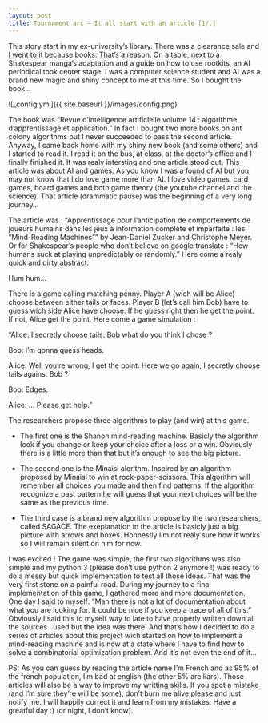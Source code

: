 ```yaml
---
layout: post
title: Tournament arc — It all start with an article [1/.]
---
```


This story start in my ex-university’s library. There was a clearance sale and
I went to it because books. That’s a reason. On a table, next to a Shakespear
manga’s adaptation and a guide on how to use rootkits, an AI periodical took
center stage. I was a computer science student and AI was a brand new magic and
shiny concept to me at this time. So I bought the book...

![_config.yml]({{ site.baseurl }}/images/config.png)

The book was “Revue d’intelligence artificielle volume 14 : algorithme d’apprentissage et application.” In fact I bought two more books on ant colony algorithms but I never succeeded to pass the second article. Anyway, I came back home with my shiny new book (and some others) and I started to read it. I read it on the bus, at class, at the doctor’s office and I finally finished it. It was realy intersting and one article stood out. This article was about AI and games. As you know I was a found of AI but you may not know that I do love game more than AI. I love video games, card games, board games and both game theory (the youtube channel and the science). That article (drammatic pause) was the beginning of a very long journey…

The article was : “Apprentissage pour l’anticipation de comportements de joueurs humains dans les jeux à information complète et imparfaite : les “Mind-Reading Machines”” by Jean-Daniel Zucker and Christophe Meyer. Or for Shakespear’s people who don’t believe on google translate : “How humans suck at playing unpredictably or randomly.” Here come a realy quick and dirty abstract.

Hum hum…

There is a game calling matching penny. Player A (wich will be Alice) choose between either tails or faces. Player B (let’s call him Bob) have to guess wich side Alice have choose. If he guess right then he get the point. If not, Alice get the point. Here come a game simulation :

“Alice: I secretly choose tails. Bob what do you think I chose ?

Bob: I’m gonna guess heads.

Alice: Well you’re wrong, I get the point. Here we go again, I secretly choose tails agains. Bob ?

Bob: Edges.

Alice: ... Please get help.”

The researchers propose three algorithms to play (and win) at this game.

* The first one is the Shanon mind-reading machine. Basicly the algorithm look if you change or keep your choice after a loss or a win. Obviously there is a little more than that but it’s enough to see the big picture.

* The second one is the Minaisi alorithm. Inspired by an algorithm proposed by Minaisi to win at rock-paper-scissors. This algorithm will remember all choices you made and then find patterns. If the algorithm recognize a past pattern he will guess that your next choices will be the same as the previous time.

* The third case is a brand new algorithm propose by the two researchers, called SAGACE. The exeplanation in the article is basicly just a big picture with arrows and boxes. Honnestly I’m not realy sure how it works so I will remain silent on him for now.

I was excited ! The game was simple, the first two algorithms was also simple and my python 3 (please don’t use python 2 anymore !) was ready to do a messy but quick implementation to test all those ideas. That was the very first stone on a painful road. During my journey to a final implementation of this game, I gathered more and more documentation. One day I said to myself: “Man there is not a lot of documentation about what you are looking for. It could be nice if you keep a trace of all of this.” Obviously I said this to myself way to late to have properly written down all the sources I used but the idea was there. And that’s how I decided to do a series of articles about this project wich started on how to implement a mind-reading machine and is now at a state where I have to find how to solve a combinatorial optimization problem. And it’s not even the end of it…

PS: As you can guess by reading the article name I’m French and as 95% of the french population, I’m bad at english (the other 5% are liars). Those articles will also be a way to improve my writting skills. If you spot a mistake (and I’m sure they’re will be some), don’t burn me alive please and just notify me. I will happily correct it and learn from my mistakes. Have a greatful day :) (or night, I don’t know).
